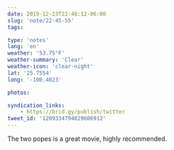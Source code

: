 ```yaml
---
date: 2019-12-23T22:48:12-06:00
slug: 'note/22-45-55'
tags:

type: 'notes'
lang: 'en'
weather: '53.75°F'
weather-summary: 'Clear'
weather-icon: 'clear-night'
lat: '25.7554'
long: '-100.4023'

photos:

syndication_links:
    - https://brid.gy/publish/twitter
tweet_id: '1209334794829606912'
---
```

The two popes is a great movie, highly recommended. 